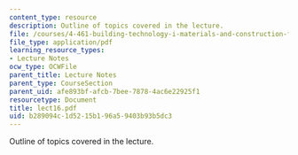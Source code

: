 ```yaml
---
content_type: resource
description: Outline of topics covered in the lecture.
file: /courses/4-461-building-technology-i-materials-and-construction-fall-2004/b289094c1d5215b196a59403b93b5dc3_lect16.pdf
file_type: application/pdf
learning_resource_types:
- Lecture Notes
ocw_type: OCWFile
parent_title: Lecture Notes
parent_type: CourseSection
parent_uid: afe893bf-afcb-7bee-7878-4ac6e22925f1
resourcetype: Document
title: lect16.pdf
uid: b289094c-1d52-15b1-96a5-9403b93b5dc3
---
```

Outline of topics covered in the lecture.

